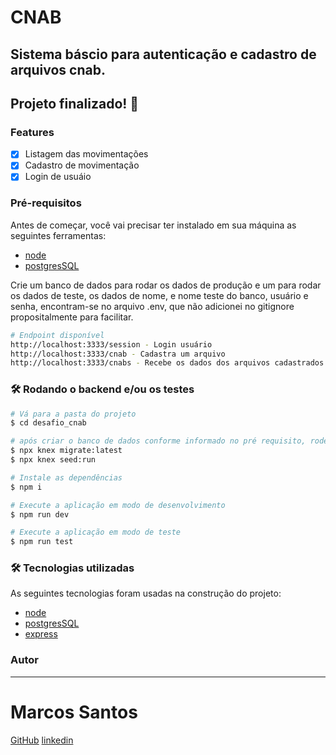 # CNAB

## Sistema báscio para autenticação e cadastro de arquivos cnab.

## Projeto finalizado! 🚀

### Features

- [x] Listagem das movimentações
- [x] Cadastro de movimentação
- [x] Login de usuáio

### Pré-requisitos

Antes de começar, você vai precisar ter instalado em sua máquina as seguintes ferramentas:
- [node](https://nodejs.org/pt-br/)
- [postgresSQL](https://www.postgresql.org/)

Crie um banco de dados para rodar os dados de produção e um para rodar os dados de teste,
os dados de nome, e nome teste do banco, usuário e senha, encontram-se no arquivo .env, que não 
adicionei no gitignore propositalmente para facilitar. 

```bash
# Endpoint disponível
http://localhost:3333/session - Login usuário
http://localhost:3333/cnab - Cadastra um arquivo
http://localhost:3333/cnabs - Recebe os dados dos arquivos cadastrados
```

### 🛠 Rodando o backend e/ou os testes

```bash
# Vá para a pasta do projeto
$ cd desafio_cnab

# após criar o banco de dados conforme informado no pré requisito, rode os comandos do kenx
$ npx knex migrate:latest
$ npx knex seed:run

# Instale as dependências
$ npm i

# Execute a aplicação em modo de desenvolvimento
$ npm run dev

# Execute a aplicação em modo de teste
$ npm run test

```

### 🛠 Tecnologias utilizadas

As seguintes tecnologias foram usadas na construção do projeto:

- [node](https://nodejs.org/pt-br/)
- [postgresSQL](https://www.postgresql.org/)
- [express](https://expressjs.com/pt-br/)

### Autor

---

# Marcos Santos

[GitHub](https://github.com/Marcos1710)
[linkedin](https://www.linkedin.com/public-profile/in/marcos-samuel-1710)
